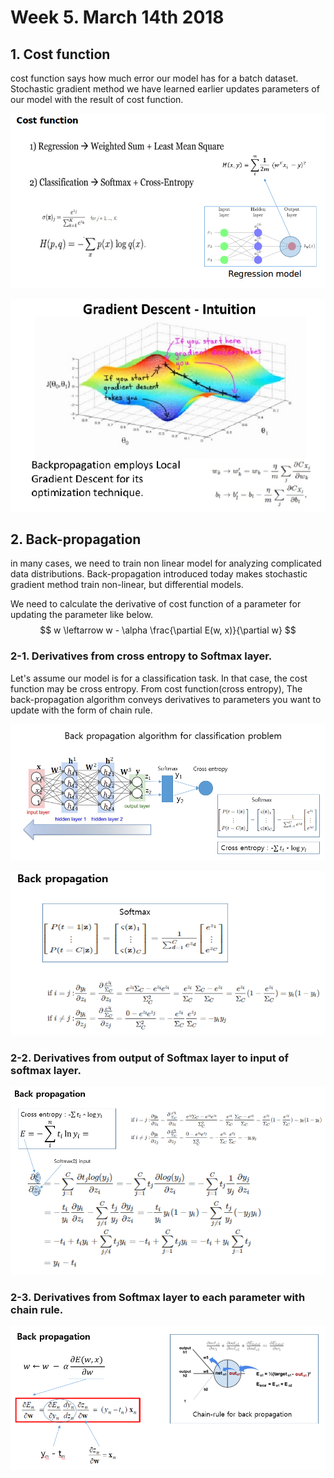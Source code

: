 # Week 5. March 14th 2018



## 1. Cost function

cost function says how much error our model has for a batch dataset. Stochastic gradient method we have learned earlier updates parameters of our model with the result of cost function. 

![1](images/5week/1.png)

![2](images/5week/2.png)

## 2. Back-propagation

 in many cases, we need to train non linear model for analyzing complicated data distributions. Back-propagation introduced today makes stochastic gradient method train non-linear, but differential models. 

We need to calculate the derivative of cost function of a parameter for updating the parameter like below.
$$
w \leftarrow w - \alpha \frac{\partial E(w, x)}{\partial w}
$$
### 2-1. Derivatives from cross entropy to Softmax layer.

Let's assume our model is for a classification task. In that case, the cost function may be cross entropy. From cost function(cross entropy), The back-propagation algorithm conveys derivatives to parameters you want to update with the form of chain rule. 

![3](images/5week/3.png)

![6](images/5week/6.PNG)

### 2-2. Derivatives from output of Softmax layer to input of softmax layer.

![4](images/5week/4.PNG)

### 2-3. Derivatives from Softmax layer to each parameter with chain rule.

![5](images/5week/5.PNG)


